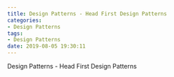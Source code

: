 ```yaml
---
title: Design Patterns - Head First Design Patterns
categories:
- Design Patterns
tags:
- Design Patterns
date: 2019-08-05 19:30:11
---
```


Design Patterns - Head First Design Patterns

<!--more-->

## 

